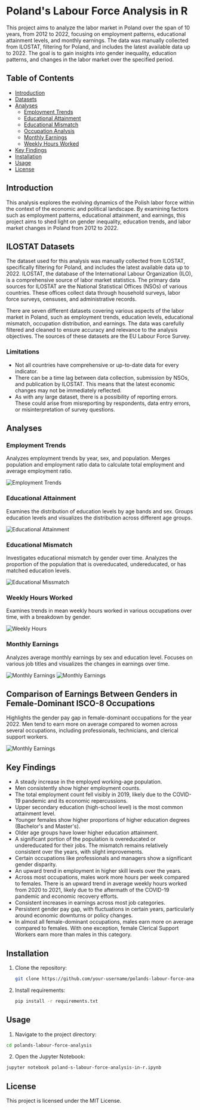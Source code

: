 # Poland's Labour Force Analysis in R

This project aims to analyze the labor market in Poland over the span of 10 years, from 2012 to 2022, focusing on employment patterns, educational attainment levels, and monthly earnings. The data was manually collected from ILOSTAT, filtering for Poland, and includes the latest available data up to 2022. The goal is to gain insights into gender inequality, education patterns, and changes in the labor market over the specified period.

## Table of Contents

- [Introduction](#introduction)
- [Datasets](#datasets)
- [Analyses](#analyses)
  - [Employment Trends](#employment-trends)
  - [Educational Attainment](#educational-attainment)
  - [Educational Mismatch](#educational-mismatch)
  - [Occupation Analysis](#occupation-analysis)
  - [Monthly Earnings](#monthly-earnings)
  - [Weekly Hours Worked](#weekly-hours-worked)
- [Key Findings](#key-findings)
- [Installation](#installation)
- [Usage](#usage)
- [License](#license)

## Introduction

This analysis explores the evolving dynamics of the Polish labor force within the context of the economic and political landscape. By examining factors such as employment patterns, educational attainment, and earnings, this project aims to shed light on gender inequality, education trends, and labor market changes in Poland from 2012 to 2022.

## ILOSTAT Datasets

The dataset used for this analysis was manually collected from ILOSTAT, specifically filtering for Poland, and includes the latest available data up to 2022. ILOSTAT, the database of the International Labour Organization (ILO), is a comprehensive source of labor market statistics. The primary data sources for ILOSTAT are the National Statistical Offices (NSOs) of various countries. These offices collect data through household surveys, labor force surveys, censuses, and administrative records.

There are seven different datasets covering various aspects of the labor market in Poland, such as employment trends, education levels, educational mismatch, occupation distribution, and earnings. The data was carefully filtered and cleaned to ensure accuracy and relevance to the analysis objectives. The sources of these datasets are the EU Labour Force Survey.

### Limitations

- Not all countries have comprehensive or up-to-date data for every indicator.
- There can be a time lag between data collection, submission by NSOs, and publication by ILOSTAT. This means that the latest economic changes may not be immediately reflected.
- As with any large dataset, there is a possibility of reporting errors. These could arise from misreporting by respondents, data entry errors, or misinterpretation of survey questions.

## Analyses

### Employment Trends

Analyzes employment trends by year, sex, and population. Merges population and employment ratio data to calculate total employment and average employment ratio.

![Employment Trends](employment_trends.jpeg)

### Educational Attainment

Examines the distribution of education levels by age bands and sex. Groups education levels and visualizes the distribution across different age groups.

![Educational Attainment](education_by_age_and_sex.jpeg)


### Educational Mismatch

Investigates educational mismatch by gender over time. Analyzes the proportion of the population that is overeducated, undereducated, or has matched education levels.

![Educational Missmatch](eductaional_mismatch.jpeg)

### Weekly Hours Worked

Examines trends in mean weekly hours worked in various occupations over time, with a breakdown by gender.

![Weekly Hours](mean_weakly_hours_worked.jpeg)


### Monthly Earnings

Analyzes average monthly earnings by sex and education level. Focuses on various job titles and visualizes the changes in earnings over time.

![Monthly Earnings](trend_average_monthly_earning.jpeg)
![Monthly Earnings](mean_weakly_hours_worked.jpeg)

## Comparison of Earnings Between Genders in Female-Dominant ISCO-8 Occupations 

Highlights the gender pay gap in female-dominant occupations for the year 2022. Men tend to earn more on average compared to women across several occupations, including professionals, technicians, and clerical support workers.

![Monthly Earnings](comaprison_of_earnings_in_female_dominant_occupations.jpeg)

## Key Findings

- A steady increase in the employed working-age population.
- Men consistently show higher employment counts.
- The total employment count fell visibly in 2019, likely due to the COVID-19 pandemic and its economic repercussions.
- Upper secondary education (high-school level) is the most common attainment level.
- Younger females show higher proportions of higher education degrees (Bachelor's and Master's).
- Older age groups have lower higher education attainment.
- A significant portion of the population is overeducated or undereducated for their jobs. The mismatch remains relatively consistent over the years, with slight improvements.
- Certain occupations like professionals and managers show a significant gender disparity.
- An upward trend in employment in higher skill levels over the years.
- Across most occupations, males work more hours per week compared to females. There is an upward trend in average weekly hours worked from 2020 to 2021, likely due to the aftermath of the COVID-19 pandemic and economic recovery efforts.
- Consistent increases in earnings across most job categories.
- Persistent gender pay gap, with fluctuations in certain years, particularly around economic downturns or policy changes.
- In almost all female-dominant occupations, males earn more on average compared to females. With one exception, female Clerical Support Workers earn more than males in this category.

## Installation

1. Clone the repository:
   ```sh
   git clone https://github.com/your-username/polands-labour-force-analysis.git
   ```

2. Install requirements:
   ```sh
   pip install -r requirements.txt
   ```

## Usage
1. Navigate to the project directory:
```sh
cd polands-labour-force-analysis
```

2. Open the Jupyter Notebook:
```sh
jupyter notebook poland-s-labour-force-analysis-in-r.ipynb
```

## License
This project is licensed under the MIT License. 
